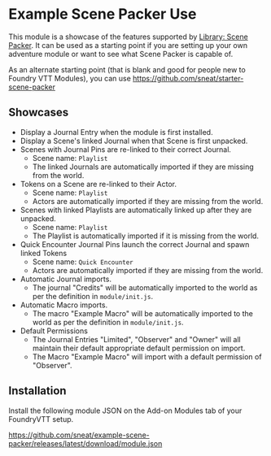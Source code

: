 # Example Scene Packer Use

This module is a showcase of the features supported by [Library: Scene Packer](https://github.com/League-of-Foundry-Developers/scene-packer). It can be used as a starting point if you are setting up your own adventure module or want to see what Scene Packer is capable of.

As an alternate starting point (that is blank and good for people new to Foundry VTT Modules), you can use https://github.com/sneat/starter-scene-packer

## Showcases

- Display a Journal Entry when the module is first installed.
- Display a Scene's linked Journal when that Scene is first unpacked.
- Scenes with Journal Pins are re-linked to their correct Journal.
  - Scene name: `Playlist`
  - The linked Journals are automatically imported if they are missing from the world.
- Tokens on a Scene are re-linked to their Actor.
  - Scene name: `Playlist`
  - Actors are automatically imported if they are missing from the world.
- Scenes with linked Playlists are automatically linked up after they are unpacked.
  - Scene name: `Playlist`
  - The Playlist is automatically imported if it is missing from the world.
- Quick Encounter Journal Pins launch the correct Journal and spawn linked Tokens
  - Scene name: `Quick Encounter`
  - Actors are automatically imported if they are missing from the world.
- Automatic Journal imports.
  - The journal "Credits" will be automatically imported to the world as per the definition in `module/init.js`.
- Automatic Macro imports.
  - The macro "Example Macro" will be automatically imported to the world as per the definition in `module/init.js`.
- Default Permissions
  - The Journal Entries "Limited", "Observer" and "Owner" will all maintain their default appropriate default permission on import.
  - The Macro "Example Macro" will import with a default permission of "Observer".


## Installation

Install the following module JSON on the Add-on Modules tab of your FoundryVTT setup.

https://github.com/sneat/example-scene-packer/releases/latest/download/module.json

